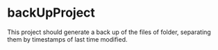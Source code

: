 # backUpProject
This project should generate a back up of the files of folder, separating them by timestamps of last time modified.
